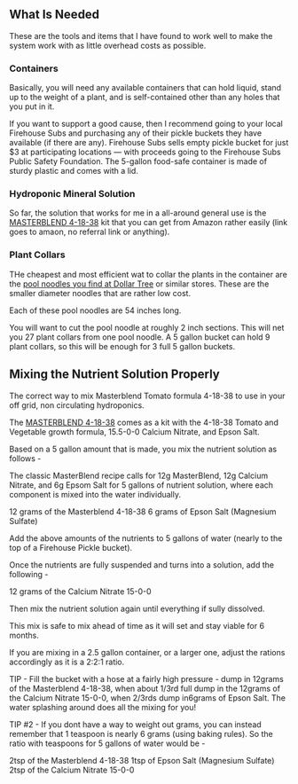 
## What Is Needed

These are the tools and items that I have found to work well to make the system work with as little overhead costs as possible.

### Containers

Basically, you will need any available containers that can hold liquid, stand up to the weight of a plant, and is self-contained other than any holes that you put in it.

If you want to support a good cause, then I recommend going to your local Firehouse Subs and purchasing any of their pickle buckets they have available (if there are any). Firehouse Subs sells empty pickle bucket for just $3 at participating locations — with proceeds going to the Firehouse Subs Public Safety Foundation. The 5-gallon food-safe container is made of sturdy plastic and comes with a lid.



### Hydroponic Mineral Solution

So far, the solution that works for me in a all-around general use is the [MASTERBLEND 4-18-38](https://www.amazon.com/MASTERBLEND-4-18-38-Complete-Combo-Fertilizer/dp/B072F2BL9D) kit that you can get from Amazon rather easily (link goes to amaon, no referral link or anything). 



### Plant Collars

THe cheapest and most efficient wat to collar the plants in the container are the [pool noodles you find at Dollar Tree](https://www.dollartree.com/brightly-colored-swim-noodles-47-in/329034) or similar stores. These are the smaller diameter noodles that are rather low cost. 

Each of these pool noodles are 54 inches long.

You will want to cut the pool noodle at roughly 2 inch sections. This will net you 27 plant collars from one pool noodle. A 5 gallon bucket can hold 9 plant collars, so this will be enough for 3 full 5 gallon buckets.


## Mixing the Nutrient Solution Properly

The correct way to mix Masterblend Tomato formula 4-18-38 to use in your off grid, non circulating hydroponics.

The [MASTERBLEND 4-18-38](https://www.amazon.com/MASTERBLEND-4-18-38-Complete-Combo-Fertilizer/dp/B072F2BL9D) comes as a kit with the 4-18-38 Tomato and Vegetable growth formula, 15.5-0-0 Calcium Nitrate, and Epson Salt.

Based on a 5 gallon amount that is made, you mix the nutrient solution as follows - 

The classic MasterBlend recipe calls for 12g MasterBlend, 12g Calcium Nitrate, and 6g Epsom Salt for 5 gallons of nutrient solution, where each component is mixed into the water individually. 

12 grams of the Masterblend 4-18-38
6 grams of Epson Salt (Magnesium Sulfate)

Add the above amounts of the nutrients to 5 gallons of water (nearly to the top of a Firehouse Pickle bucket).

Once the nutrients are fully suspended and turns into a solution, add the following - 

12 grams of the Calcium Nitrate 15-0-0

Then mix the nutrient solution again until everything if sully dissolved.

This mix is safe to mix ahead of time as it will set and stay viable for 6 months.

If you are mixing in a 2.5 gallon container, or a larger one, adjust the rations accordingly as it is a 2:2:1 ratio.

TIP - Fill the bucket with a hose at a fairly high pressure - dump in 12grams of the Masterblend 4-18-38, when about 1/3rd full dump in the 12grams of the Calcium Nitrate 15-0-0, when 2/3rds dump in6grams of Epson Salt. The water splashing around does all the mixing for you!

TIP #2 - If you dont have a way to weight out grams, you can instead remember that 1 teaspoon is nearly 6 grams (using baking rules). So the ratio with teaspoons for 5 gallons of water would be - 

2tsp of the Masterblend 4-18-38
1tsp of Epson Salt (Magnesium Sulfate)
2tsp of the Calcium Nitrate 15-0-0
